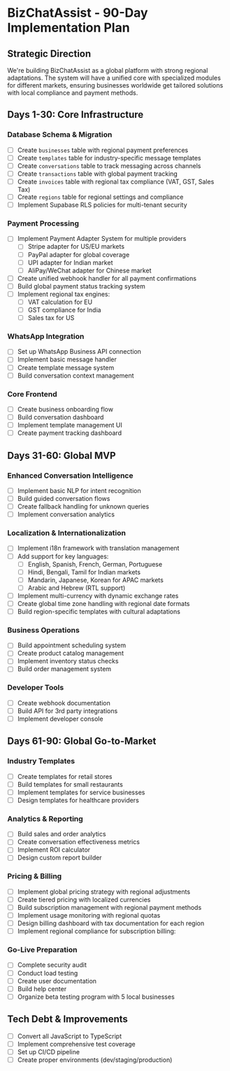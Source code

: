 # BizChatAssist - 90-Day Implementation Plan

## Strategic Direction
We're building BizChatAssist as a global platform with strong regional adaptations. The system will have a unified core with specialized modules for different markets, ensuring businesses worldwide get tailored solutions with local compliance and payment methods.

## Days 1-30: Core Infrastructure

### Database Schema & Migration
- [ ] Create `businesses` table with regional payment preferences
- [ ] Create `templates` table for industry-specific message templates
- [ ] Create `conversations` table to track messaging across channels
- [ ] Create `transactions` table with global payment tracking
- [ ] Create `invoices` table with regional tax compliance (VAT, GST, Sales Tax)
- [ ] Create `regions` table for regional settings and compliance
- [ ] Implement Supabase RLS policies for multi-tenant security

### Payment Processing
- [ ] Implement Payment Adapter System for multiple providers
  - [ ] Stripe adapter for US/EU markets
  - [ ] PayPal adapter for global coverage
  - [ ] UPI adapter for Indian market
  - [ ] AliPay/WeChat adapter for Chinese market
- [ ] Create unified webhook handler for all payment confirmations
- [ ] Build global payment status tracking system
- [ ] Implement regional tax engines:
  - [ ] VAT calculation for EU
  - [ ] GST compliance for India
  - [ ] Sales tax for US

### WhatsApp Integration
- [ ] Set up WhatsApp Business API connection
- [ ] Implement basic message handler
- [ ] Create template message system
- [ ] Build conversation context management

### Core Frontend
- [ ] Create business onboarding flow
- [ ] Build conversation dashboard
- [ ] Implement template management UI
- [ ] Create payment tracking dashboard

## Days 31-60: Global MVP

### Enhanced Conversation Intelligence
- [ ] Implement basic NLP for intent recognition
- [ ] Build guided conversation flows
- [ ] Create fallback handling for unknown queries
- [ ] Implement conversation analytics

### Localization & Internationalization
- [ ] Implement i18n framework with translation management
- [ ] Add support for key languages:
  - [ ] English, Spanish, French, German, Portuguese
  - [ ] Hindi, Bengali, Tamil for Indian markets
  - [ ] Mandarin, Japanese, Korean for APAC markets
  - [ ] Arabic and Hebrew (RTL support)
- [ ] Implement multi-currency with dynamic exchange rates
- [ ] Create global time zone handling with regional date formats
- [ ] Build region-specific templates with cultural adaptations

### Business Operations
- [ ] Build appointment scheduling system
- [ ] Create product catalog management
- [ ] Implement inventory status checks
- [ ] Build order management system

### Developer Tools
- [ ] Create webhook documentation
- [ ] Build API for 3rd party integrations
- [ ] Implement developer console

## Days 61-90: Global Go-to-Market

### Industry Templates
- [ ] Create templates for retail stores
- [ ] Build templates for small restaurants
- [ ] Implement templates for service businesses
- [ ] Design templates for healthcare providers

### Analytics & Reporting
- [ ] Build sales and order analytics
- [ ] Create conversation effectiveness metrics
- [ ] Implement ROI calculator
- [ ] Design custom report builder

### Pricing & Billing
- [ ] Implement global pricing strategy with regional adjustments
- [ ] Create tiered pricing with localized currencies
- [ ] Build subscription management with regional payment methods
- [ ] Implement usage monitoring with regional quotas
- [ ] Design billing dashboard with tax documentation for each region
- [ ] Implement regional compliance for subscription billing:

### Go-Live Preparation
- [ ] Complete security audit
- [ ] Conduct load testing
- [ ] Create user documentation
- [ ] Build help center
- [ ] Organize beta testing program with 5 local businesses

## Tech Debt & Improvements
- [ ] Convert all JavaScript to TypeScript
- [ ] Implement comprehensive test coverage
- [ ] Set up CI/CD pipeline
- [ ] Create proper environments (dev/staging/production)
